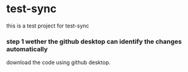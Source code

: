 # test-sync
this is a test project for test-sync

### step 1 wether the github desktop can identify the changes automatically
download the code using github desktop. 
